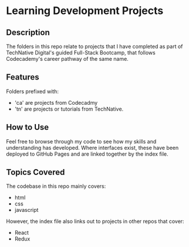 # Learning Development Projects

## Description
The folders in this repo relate to projects that I have completed as part of TechNative Digital's guided Full-Stack Bootcamp, that follows Codecademy's career pathway of the same name.

## Features
Folders prefixed with:
+ 'ca' are projects from Codecadmy
+ 'tn' are projects or tutorials from TechNative.

## How to Use
Feel free to browse through my code to see how my skills and understanding has developed.
Where interfaces exist, these have been deployed to GitHub Pages and are linked together by the index file.

## Topics Covered
The codebase in this repo mainly covers:
+ html
+ css
+ javascript

However, the index file also links out to projects in other repos that cover:
+ React
+ Redux
